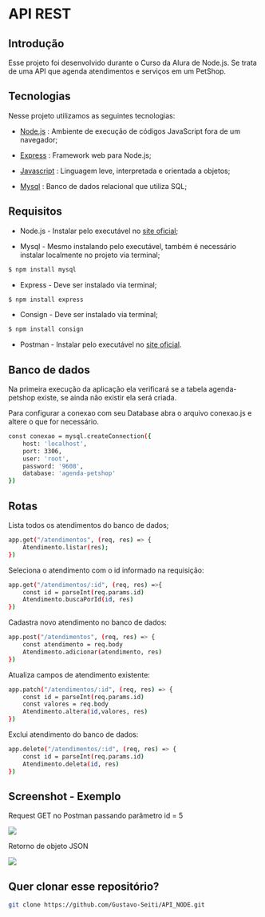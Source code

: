# API REST 

## Introdução

Esse projeto foi desenvolvido durante o Curso da Alura de Node.js. Se trata de uma API que agenda atendimentos e serviços em um PetShop.


## Tecnologias

Nesse projeto utilizamos as seguintes tecnologias:


* [Node.js](https://nodejs.dev/) : Ambiente de execução de códigos JavaScript fora de um navegador;

* [Express](https://expressjs.com/) : Framework web para Node.js;

* [Javascript](https://developer.mozilla.org/en-US/docs/Web/JavaScript) : Linguagem leve, interpretada e orientada a objetos;

* [Mysql](https://www.mysql.com/) : Banco de dados relacional que utiliza SQL;


## Requisitos

* Node.js - Instalar pelo executável no [site oficial](https://nodejs.dev/learn/how-to-install-nodejs);

* Mysql - Mesmo instalando pelo executável, também é necessário instalar localmente no projeto via terminal;
```sh
$ npm install mysql
```
* Express - Deve ser instalado via terminal;
```sh
$ npm install express
```
* Consign - Deve ser instalado via terminal;
```sh
$ npm install consign
```
* Postman - Instalar pelo executável no [site oficial](https://www.postman.com/downloads/).

## Banco de dados

Na primeira execução da aplicação ela verificará se a tabela agenda-petshop existe, se ainda não existir ela será criada.

Para configurar a conexao com seu Database abra o arquivo conexao.js e altere o que for necessário.

```sh
const conexao = mysql.createConnection({
    host: 'localhost',
    port: 3306,
    user: 'root',
    password: '9608',
    database: 'agenda-petshop'
})
```


## Rotas


Lista todos os atendimentos do banco de dados;
```sh
app.get("/atendimentos", (req, res) => {
    Atendimento.listar(res);
})
```

Seleciona o atendimento com o id informado na requisição:
```sh
app.get("/atendimentos/:id", (req, res) =>{
    const id = parseInt(req.params.id)
    Atendimento.buscaPorId(id, res)
})
```

Cadastra novo atendimento no banco de dados:
```sh
app.post("/atendimentos", (req, res) => {
    const atendimento = req.body
    Atendimento.adicionar(atendimento, res)
})
```
Atualiza campos de atendimento existente:
```sh
app.patch("/atendimentos/:id", (req, res) => {
    const id = parseInt(req.params.id)
    const valores = req.body
    Atendimento.altera(id,valores, res)
})
```
Exclui atendimento do banco de dados:
```sh
app.delete("/atendimentos/:id", (req, res) => {
    const id = parseInt(req.params.id)
    Atendimento.deleta(id, res)
})
```

## Screenshot - Exemplo

Request GET no Postman passando parâmetro id = 5

<img src="https://user-images.githubusercontent.com/78318961/154263155-a0650ad2-14ba-4a63-b140-2b7e14b905d0.png">

Retorno de objeto JSON

<img src="https://user-images.githubusercontent.com/78318961/154263234-d061636e-38d1-46e7-ac58-8af11c93be55.png">


## Quer clonar esse repositório?

```sh
git clone https://github.com/Gustavo-Seiti/API_NODE.git

```





    

    

    

    


